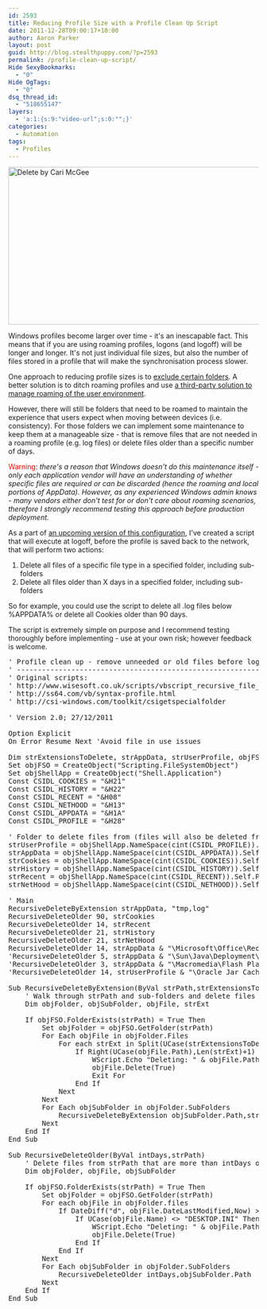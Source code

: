 ```yaml
---
id: 2593
title: Reducing Profile Size with a Profile Clean Up Script
date: 2011-12-28T09:00:17+10:00
author: Aaron Parker
layout: post
guid: http://blog.stealthpuppy.com/?p=2593
permalink: /profile-clean-up-script/
Hide SexyBookmarks:
  - "0"
Hide OgTags:
  - "0"
dsq_thread_id:
  - "518655147"
layers:
  - 'a:1:{s:9:"video-url";s:0:"";}'
categories:
  - Automation
tags:
  - Profiles
---
```

[<img class="size-full wp-image-2604 aligncenter" title="Delete by Cari McGee" src="https://stealthpuppy.com/media/2011/12/AppleKeyboardDelete.jpg" alt="Delete by Cari McGee" width="640" height="317" srcset="https://stealthpuppy.com/media/2011/12/AppleKeyboardDelete.jpg 640w, https://stealthpuppy.com/media/2011/12/AppleKeyboardDelete-150x74.jpg 150w, https://stealthpuppy.com/media/2011/12/AppleKeyboardDelete-300x148.jpg 300w" sizes="(max-width: 640px) 100vw, 640px" />](http://www.flickr.com/photos/pleeker/5379549514/)

Windows profiles become larger over time - it's an inescapable fact. This means that if you are using roaming profiles, logons (and logoff) will be longer and longer. It's not just individual file sizes, but also the number of files stored in a profile that will make the synchronisation process slower.

One approach to reducing profile sizes is to [exclude certain folders](https://stealthpuppy.com/virtualisation/reduce-logon-times-by-excluding-the-bloat/). A better solution is to ditch roaming profiles and use [a third-party solution to manage roaming of the user environment](http://www.brianmadden.com/blogs/rubenspruijt/archive/2011/11/01/user-environment-management-smackdown-head-to-head-analysis-of-appsense-citrix-immidio-liquidware-labs-microsoft-quest-res-scense-tricerat-unidesk-and-vuem.aspx).

However, there will still be folders that need to be roamed to maintain the experience that users expect when moving between devices (i.e. consistency). For those folders we can implement some maintenance to keep them at a manageable size - that is remove files that are not needed in a roaming profile (e.g. log files) or delete files older than a specific number of days.

<span style="color: #ff0000;">Warning</span>: _there's a reason that Windows doesn't do this maintenance itself - only each application vendor will have an understanding of whether specific files are required or can be discarded (hence the roaming and local portions of AppData). However, as any experienced Windows admin knows - many vendors either don't test for or don't care about roaming scenarios, therefore I strongly recommend testing this approach before production deployment._

As a part of [an upcoming version of this configuration](https://stealthpuppy.com/general/appsense-environment-manager-8-x-baseline-configuration/), I've created a script that will execute at logoff, before the profile is saved back to the network, that will perform two actions:

  1. Delete all files of a specific file type in a specified folder, including sub-folders
  2. Delete all files older than X days in a specified folder, including sub-folders

So for example, you could use the script to delete all .log files below %APPDATA% or delete all Cookies older than 90 days.

The script is extremely simple on purpose and I recommend testing thoroughly before implementing - use at your own risk; however feedback is welcome.

<pre class="prettyprint lang-vbscript" data-start-line="1" data-visibility="visible" data-highlight="" data-caption="">' Profile clean up - remove unneeded or old files before logoff
' --------------------------------------------------------------
' Original scripts:
' http://www.wisesoft.co.uk/scripts/vbscript_recursive_file_delete_by_extension.aspx
' http://ss64.com/vb/syntax-profile.html
' http://csi-windows.com/toolkit/csigetspecialfolder

' Version 2.0; 27/12/2011

Option Explicit
On Error Resume Next 'Avoid file in use issues

Dim strExtensionsToDelete, strAppData, strUserProfile, objFSO, strCookies, strHistory, strRecent, objShellApp
Set objFSO = CreateObject("Scripting.FileSystemObject")
Set objShellApp = CreateObject("Shell.Application")
Const CSIDL_COOKIES = "&H21"
Const CSIDL_HISTORY = "&H22"
Const CSIDL_RECENT = "&H08"
Const CSIDL_NETHOOD = "&H13"
Const CSIDL_APPDATA = "&H1A"
Const CSIDL_PROFILE = "&H28"

' Folder to delete files from (files will also be deleted from Subfolders)
strUserProfile = objShellApp.NameSpace(cint(CSIDL_PROFILE)).Self.Path
strAppData = objShellApp.NameSpace(cint(CSIDL_APPDATA)).Self.Path
strCookies = objShellApp.NameSpace(cint(CSIDL_COOKIES)).Self.Path
strHistory = objShellApp.NameSpace(cint(CSIDL_HISTORY)).Self.Path
strRecent = objShellApp.NameSpace(cint(CSIDL_RECENT)).Self.Path
strNetHood = objShellApp.NameSpace(cint(CSIDL_NETHOOD)).Self.Path

' Main
RecursiveDeleteByExtension strAppData, "tmp,log"
RecursiveDeleteOlder 90, strCookies
RecursiveDeleteOlder 14, strRecent
RecursiveDeleteOlder 21, strHistory
RecursiveDeleteOlder 21, strNetHood
RecursiveDeleteOlder 14, strAppData & "\Microsoft\Office\Recent"
'RecursiveDeleteOlder 5, strAppData & "\Sun\Java\Deployment\cache"
'RecursiveDeleteOlder 3, strAppData & "\Macromedia\Flash Player"
'RecursiveDeleteOlder 14, strUserProfile & "\Oracle Jar Cache"

Sub RecursiveDeleteByExtension(ByVal strPath,strExtensionsToDelete)
    ' Walk through strPath and sub-folders and delete files of type strExtensionsToDelete
    Dim objFolder, objSubFolder, objFile, strExt

    If objFSO.FolderExists(strPath) = True Then
        Set objFolder = objFSO.GetFolder(strPath)
        For Each objFile in objFolder.Files
            For each strExt in Split(UCase(strExtensionsToDelete),",")
                If Right(UCase(objFile.Path),Len(strExt)+1) = "." & strExt then
                    WScript.Echo "Deleting: " & objFile.Path
                    objFile.Delete(True)
                    Exit For
                End If
            Next
        Next
        For Each objSubFolder in objFolder.SubFolders
            RecursiveDeleteByExtension objSubFolder.Path,strExtensionsToDelete
        Next
    End If
End Sub

Sub RecursiveDeleteOlder(ByVal intDays,strPath)
    ' Delete files from strPath that are more than intDays old
    Dim objFolder, objFile, objSubFolder

    If objFSO.FolderExists(strPath) = True Then
        Set objFolder = objFSO.GetFolder(strPath)
        For each objFile in objFolder.files
            If DateDiff("d", objFile.DateLastModified,Now) &gt; intDays Then
                If UCase(objFile.Name) &lt;&gt; "DESKTOP.INI" Then ' Ensure we don't delete desktop.ini
                    WScript.Echo "Deleting: " & objFile.Path
                    objFile.Delete(True)
                End If
            End If
        Next
        For Each objSubFolder in objFolder.SubFolders
            RecursiveDeleteOlder intDays,objSubFolder.Path
        Next
    End If
End Sub</pre>

 